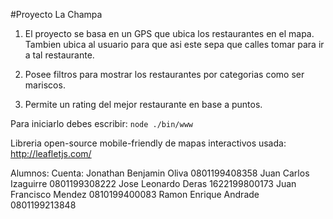 #Proyecto La Champa
1. El proyecto se basa en un GPS que ubica los restaurantes en el mapa. Tambien
ubica al usuario para que asi este sepa que calles tomar para ir a tal
restaurante.

2. Posee filtros para mostrar los restaurantes por categorias como ser mariscos.

3. Permite un rating del mejor restaurante en base a puntos.

Para iniciarlo debes escribir: ```node ./bin/www```

Libreria open-source mobile-friendly de mapas interactivos usada: http://leafletjs.com/

Alumnos:                  Cuenta:
Jonathan Benjamin Oliva   0801199408358
Juan Carlos Izaguirre     0801199308222
Jose Leonardo Deras       1622199800173
Juan Francisco Mendez     0810199400083
Ramon Enrique Andrade     0801199213848
